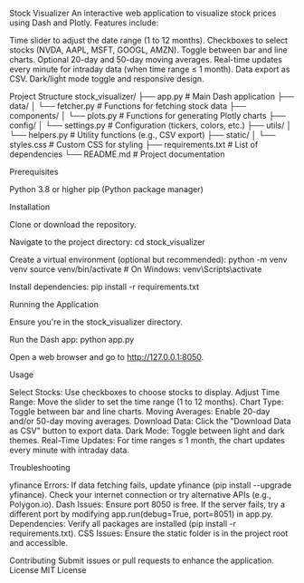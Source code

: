 Stock Visualizer
An interactive web application to visualize stock prices using Dash and Plotly. Features include:

Time slider to adjust the date range (1 to 12 months).
Checkboxes to select stocks (NVDA, AAPL, MSFT, GOOGL, AMZN).
Toggle between bar and line charts.
Optional 20-day and 50-day moving averages.
Real-time updates every minute for intraday data (when time range ≤ 1 month).
Data export as CSV.
Dark/light mode toggle and responsive design.

Project Structure
stock_visualizer/
├── app.py                  # Main Dash application
├── data/
│   └── fetcher.py          # Functions for fetching stock data
├── components/
│   └── plots.py            # Functions for generating Plotly charts
├── config/
│   └── settings.py         # Configuration (tickers, colors, etc.)
├── utils/
│   └── helpers.py          # Utility functions (e.g., CSV export)
├── static/
│   └── styles.css          # Custom CSS for styling
├── requirements.txt        # List of dependencies
└── README.md               # Project documentation

Prerequisites

Python 3.8 or higher
pip (Python package manager)

Installation

Clone or download the repository.

Navigate to the project directory:
cd stock_visualizer


Create a virtual environment (optional but recommended):
python -m venv venv
source venv/bin/activate  # On Windows: venv\Scripts\activate


Install dependencies:
pip install -r requirements.txt



Running the Application

Ensure you're in the stock_visualizer directory.

Run the Dash app:
python app.py


Open a web browser and go to http://127.0.0.1:8050.


Usage

Select Stocks: Use checkboxes to choose stocks to display.
Adjust Time Range: Move the slider to set the time range (1 to 12 months).
Chart Type: Toggle between bar and line charts.
Moving Averages: Enable 20-day and/or 50-day moving averages.
Download Data: Click the "Download Data as CSV" button to export data.
Dark Mode: Toggle between light and dark themes.
Real-Time Updates: For time ranges ≤ 1 month, the chart updates every minute with intraday data.

Troubleshooting

yfinance Errors: If data fetching fails, update yfinance (pip install --upgrade yfinance). Check your internet connection or try alternative APIs (e.g., Polygon.io).
Dash Issues: Ensure port 8050 is free. If the server fails, try a different port by modifying app.run(debug=True, port=8051) in app.py.
Dependencies: Verify all packages are installed (pip install -r requirements.txt).
CSS Issues: Ensure the static folder is in the project root and accessible.

Contributing
Submit issues or pull requests to enhance the application.
License
MIT License
